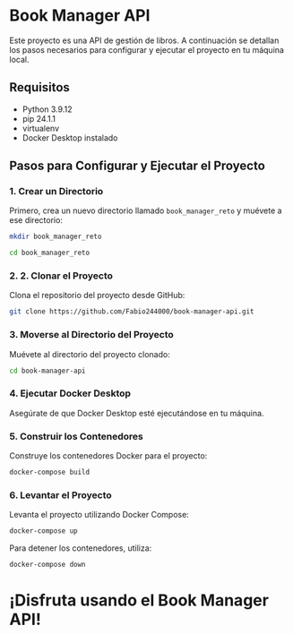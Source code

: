 # Book Manager API

Este proyecto es una API de gestión de libros. A continuación se detallan los pasos necesarios para configurar y ejecutar el proyecto en tu máquina local.

## Requisitos

- Python 3.9.12
- pip 24.1.1
- virtualenv
- Docker Desktop instalado

## Pasos para Configurar y Ejecutar el Proyecto

### 1. Crear un Directorio

Primero, crea un nuevo directorio llamado `book_manager_reto` y muévete a ese directorio:

```sh
mkdir book_manager_reto
```
```sh
cd book_manager_reto
```

### 2. 2. Clonar el Proyecto

Clona el repositorio del proyecto desde GitHub:

```sh
git clone https://github.com/Fabio244000/book-manager-api.git
```

### 3. Moverse al Directorio del Proyecto

Muévete al directorio del proyecto clonado:

```sh
cd book-manager-api
```

### 4. Ejecutar Docker Desktop

Asegúrate de que Docker Desktop esté ejecutándose en tu máquina.

### 5. Construir los Contenedores

Construye los contenedores Docker para el proyecto:

```sh
docker-compose build
```

### 6. Levantar el Proyecto

Levanta el proyecto utilizando Docker Compose:

```sh
docker-compose up
```

Para detener los contenedores, utiliza:

```sh
docker-compose down
```

# ¡Disfruta usando el Book Manager API!
